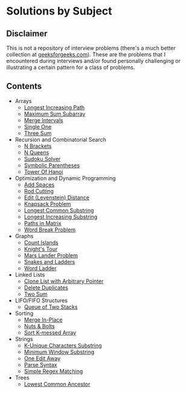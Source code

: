 # Solutions by Subject

## Disclaimer
This is not a repository of interview problems (there's a much better collection at 
 [geeksforgeeks.com](http://geeksforgeeks.com)). These are the problems that I 
 encountered during interviews and/or found personally challenging or illustrating a 
 certain pattern for a class of problems.

## Contents
* Arrays
  * [Longest Increasing Path](./arrays/longest_increasing_path)
  * [Maximum Sum Subarray](./arrays/max_sum_subarray)
  * [Merge Intervals](./arrays/merge_intervals)
  * [Single One](./arrays/single_one)
  * [Three Sum](./arrays/three_sum)
* Recursion and Combinatorial Search
  * [N Brackets](./combinatorial/n_brackets)
  * [N Queens](./combinatorial/n_queens)
  * [Sudoku Solver](./combinatorial/sudoku)
  * [Symbolic Parentheses](./combinatorial/symbolic_parens)
  * [Tower Of Hanoi](./combinatorial/tower_of_hanoi)
* Optimization and Dynamic Programming
  * [Add Spaces](./dp/add_spaces)
  * [Rod Cutting](./dp/cut_rod)
  * [Edit (Levenstein) Distance](./dp/edit_distance)
  * [Knapsack Problem](./dp/knapsack)
  * [Longest Common Substring](./dp/lcs)
  * [Longest Increasing Substring](./dp/lis)
  * [Paths in Matrix](./dp/matrix_paths)
  * [Word Break Problem](./dp/word_break)
* Graphs
  * [Count Islands](./graphs/count_islands)
  * [Knight's Tour](./graphs/knight_tour)
  * [Mars Lander Problem](./graphs/mars_landing)
  * [Snakes and Ladders](./graphs/snakes_ladders)
  * [Word Ladder](./graphs/word_ladder)
* Linked Lists
  * [Clone List with Arbitrary Pointer](./linked_lists/clone_list)
  * [Delete Duplicates](./linked_lists/delete_duplicates)
  * [Two Sum](./linked_lists/two_sum)
* LIFO/FIFO Structures
  * [Queue of Two Stacks](./queues_stacks/queue_of_two_stacks)
* Sorting
  * [Merge In-Place](./sorting/merge_in_place)
  * [Nuts & Bolts](./sorting/nuts_bolts)
  * [Sort K-messed Array](./sorting/sort_k_messed)
* Strings
  * [K-Unique Characters Substring](./strings/k_unique)
  * [Minimum Window Substring](./strings/mws)
  * [One Edit Away](./strings/one_away)
  * [Parse Syntax](./strings/parse_syntax)
  * [Simple Regex Matching](./strings/regex)
* Trees
  * [Lowest Common Ancestor](./trees/lca)